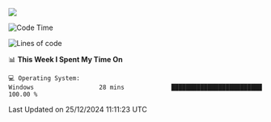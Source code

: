 
![](https://hit.yhype.me/github/profile?user_id=44564111)
<!--START_SECTION:waka-->
![Code Time](http://img.shields.io/badge/Code%20Time-24%20hrs%2034%20mins-blue)

![Lines of code](https://img.shields.io/badge/From%20Hello%20World%20I%27ve%20Written-5.2%20million%20lines%20of%20code-blue)

📊 **This Week I Spent My Time On** 

```text
💻 Operating System: 
Windows                  28 mins             █████████████████████████   100.00 % 
```


 Last Updated on 25/12/2024 11:11:23 UTC
<!--END_SECTION:waka-->
